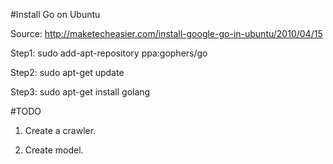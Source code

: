 #Install Go on Ubuntu

  Source: http://maketecheasier.com/install-google-go-in-ubuntu/2010/04/15

  Step1: sudo add-apt-repository ppa:gophers/go

  Step2: sudo apt-get update

  Step3: sudo apt-get install golang

#TODO
  1. Create a crawler.
  
  2. Create model.